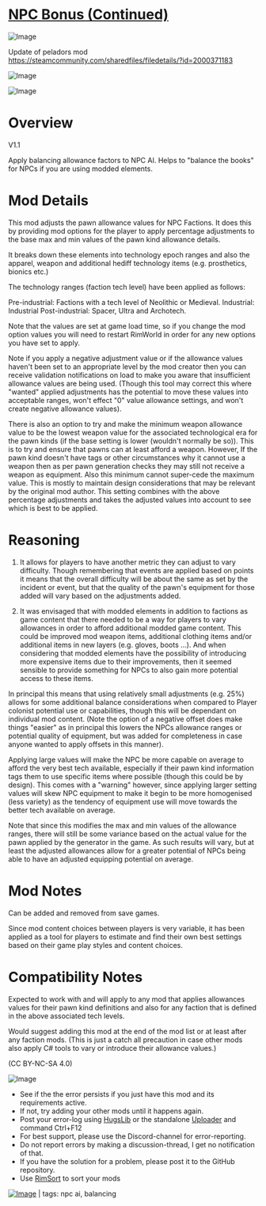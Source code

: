 # [NPC Bonus (Continued)](https://steamcommunity.com/sharedfiles/filedetails/?id=2195967255)

![Image](https://i.imgur.com/buuPQel.png)

Update of peladors mod
https://steamcommunity.com/sharedfiles/filedetails/?id=2000371183

![Image](https://i.imgur.com/pufA0kM.png)
	
![Image](https://i.imgur.com/Z4GOv8H.png)

# Overview
 V1.1

Apply balancing allowance factors to NPC AI. Helps to "balance the books" for NPCs if you are using modded elements.


# Mod Details


This mod adjusts the pawn allowance values for NPC Factions. It does this by providing mod options for the player to apply percentage adjustments to the base max and min values of the pawn kind allowance details.

It breaks down these elements into technology epoch ranges and also the apparel, weapon and additional hediff technology items (e.g. prosthetics, bionics etc.)

The technology ranges (faction tech level) have been applied as follows:

Pre-industrial: Factions with a tech level of Neolithic or Medieval.
Industrial: Industrial
Post-industrial: Spacer, Ultra and Archotech.

Note that the values are set at game load time, so if you change the mod option values you will need to restart RimWorld in order for any new options you have set to apply.

Note if you apply a negative adjustment value or if the allowance values haven't been set to an appropriate level by the mod creator then you can receive validation notifications on load to make you aware that insufficient allowance values are being used. (Though this tool may correct this where "wanted" applied adjustments has the potential to move these values into acceptable ranges, won't effect "0" value allowance settings, and won't create negative allowance values).

There is also an option to try and make the minimum weapon allowance value to be the lowest weapon value for the associated technological era for the pawn kinds (if the base setting is lower (wouldn't normally be so)). This is to try and ensure that pawns can at least afford a weapon. However, If the pawn kind doesn't have tags or other circumstances why it cannot use a weapon then as per pawn generation checks they may still not receive a weapon as equipment. Also this minimum cannot super-cede the maximum value. This is mostly to maintain design considerations that may be relevant by the original mod author. This setting combines with the above percentage adjustments and takes the adjusted values into account to see which is best to be applied.

# Reasoning


1) It allows for players to have another metric they can adjust to vary difficulty. Though remembering that events are applied based on points it means that the overall difficulty will be about the same as set by the incident or event, but that the quality of the pawn's equipment for those added will vary based on the adjustments added.

2) It was envisaged that with modded elements in addition to factions as game content that there needed to be a way for players to vary allowances in order to afford additional modded game content. This could be improved mod weapon items, additional clothing items and/or additional items in new layers (e.g. gloves, boots ...). And when considering that modded elements have the possibility of introducing more expensive items due to their improvements, then it seemed sensible to provide something for NPCs to also gain more potential access to these items.

In principal this means that using relatively small adjustments (e.g.  25%) allows for some additional balance considerations when compared to Player colonist potential use or capabilities, though this will be dependant on individual mod content. (Note the option of a negative offset does make things "easier" as in principal this lowers the NPCs allowance ranges or potential quality of equipment, but was added for completeness in case anyone wanted to apply offsets in this manner).

Applying large values will make the NPC be more capable on average to afford the very best tech available, especially if their pawn kind information tags them to use specific items where possible (though this could be by design). This comes with a "warning" however, since applying larger setting values will skew NPC equipment to make it begin to be more homogenised (less variety) as the tendency of equipment use will move towards the better tech available on average.

Note that since this modifies the max and min values of the allowance ranges, there will still be some variance based on the actual value for the pawn applied by the generator in the game. As such results will vary, but at least the adjusted allowances allow for a greater potential of NPCs being able to have an adjusted equipping potential on average.


# Mod Notes


Can be added and removed from save games.

Since mod content choices between players is very variable, it has been applied as a tool for players to estimate and find their own best settings based on their game play styles and content choices.


# Compatibility Notes


Expected to work with and will apply to any mod that applies allowances values for their pawn kind definitions and also for any faction that is defined in the above associated tech levels.

Would suggest adding this mod at the end of the mod list or at least after any faction mods. (This is just a catch all precaution in case other mods also apply C# tools to vary or introduce their allowance values.)

(CC BY-NC-SA 4.0)


![Image](https://i.imgur.com/PwoNOj4.png)



-  See if the the error persists if you just have this mod and its requirements active.
-  If not, try adding your other mods until it happens again.
-  Post your error-log using [HugsLib](https://steamcommunity.com/workshop/filedetails/?id=818773962) or the standalone [Uploader](https://steamcommunity.com/sharedfiles/filedetails/?id=2873415404) and command Ctrl+F12
-  For best support, please use the Discord-channel for error-reporting.
-  Do not report errors by making a discussion-thread, I get no notification of that.
-  If you have the solution for a problem, please post it to the GitHub repository.
-  Use [RimSort](https://github.com/RimSort/RimSort/releases/latest) to sort your mods

 

[![Image](https://img.shields.io/github/v/release/emipa606/NPCBonus?label=latest%20version&style=plastic&color=9f1111&labelColor=black)](https://steamcommunity.com/sharedfiles/filedetails/changelog/2195967255) | tags:  npc ai,  balancing
